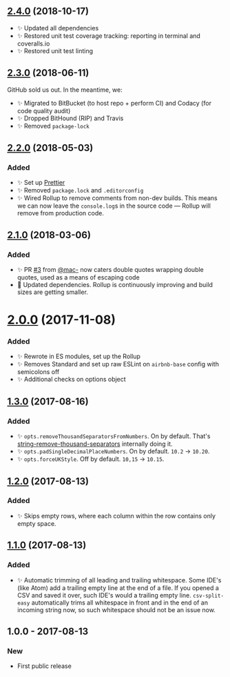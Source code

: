 ## [2.4.0] (2018-10-17)

- ✨ Updated all dependencies
- ✨ Restored unit test coverage tracking: reporting in terminal and coveralls.io
- ✨ Restored unit test linting

## [2.3.0] (2018-06-11)

GitHub sold us out. In the meantime, we:

- ✨ Migrated to BitBucket (to host repo + perform CI) and Codacy (for code quality audit)
- ✨ Dropped BitHound (RIP) and Travis
- ✨ Removed `package-lock`

## [2.2.0] (2018-05-03)

### Added

- ✨ Set up [Prettier](https://prettier.io)
- ✨ Removed `package.lock` and `.editorconfig`
- ✨ Wired Rollup to remove comments from non-dev builds. This means we can now leave the `console.log`s in the source code — Rollup will remove from production code.

## [2.1.0] (2018-03-06)

### Added

- ✨ PR [#3](https://bitbucket.org/codsen/csv-split-easy/pull/3) from [@mac-](https://github.com/mac-) now caters double quotes wrapping double quotes, used as a means of escaping code
- 🔧 Updated dependencies. Rollup is continuously improving and build sizes are getting smaller.

# [2.0.0] (2017-11-08)

### Added

- ✨ Rewrote in ES modules, set up the Rollup
- ✨ Removes Standard and set up raw ESLint on `airbnb-base` config with semicolons off
- ✨ Additional checks on options object

## [1.3.0] (2017-08-16)

### Added

- ✨ `opts.removeThousandSeparatorsFromNumbers`. On by default. That's [string-remove-thousand-separators](https://bitbucket.org/codsen/string-remove-thousand-separators) internally doing it.
- ✨ `opts.padSingleDecimalPlaceNumbers`. On by default. `10.2` → `10.20`.
- ✨ `opts.forceUKStyle`. Off by default. `10,15` → `10.15`.

## [1.2.0] (2017-08-13)

### Added

- ✨ Skips empty rows, where each column within the row contains only empty space.

## [1.1.0] (2017-08-13)

### Added

- ✨ Automatic trimming of all leading and trailing whitespace. Some IDE's (like Atom) add a trailing empty line at the end of a file. If you opened a CSV and saved it over, such IDE's would a trailing empty line. `csv-split-easy` automatically trims all whitespace in front and in the end of an incoming string now, so such whitespace should not be an issue now.

## 1.0.0 - 2017-08-13

### New

- First public release

[1.1.0]: https://bitbucket.org/codsen/csv-split-easy/branches/compare/v1.1.0%0Dv1.0.2#diff
[1.2.0]: https://bitbucket.org/codsen/csv-split-easy/branches/compare/v1.2.0%0Dv1.1.0#diff
[1.3.0]: https://bitbucket.org/codsen/csv-split-easy/branches/compare/v1.3.0%0Dv1.2.1#diff
[2.0.0]: https://bitbucket.org/codsen/csv-split-easy/branches/compare/v2.0.0%0Dv1.3.0#diff
[2.1.0]: https://bitbucket.org/codsen/csv-split-easy/branches/compare/v2.1.0%0Dv2.0.6#diff
[2.2.0]: https://bitbucket.org/codsen/csv-split-easy/branches/compare/v2.2.0%0Dv2.1.0#diff
[2.3.0]: https://bitbucket.org/codsen/csv-split-easy/branches/compare/v2.3.0%0Dv2.2.1#diff
[2.4.0]: https://bitbucket.org/codsen/csv-split-easy/branches/compare/v2.4.0%0Dv2.3.2#diff
